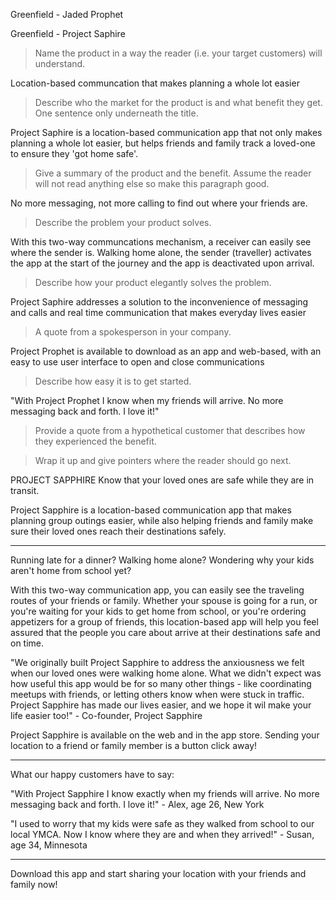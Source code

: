 Greenfield - Jaded Prophet

<!-- 
> This material was originally posted [here](http://www.quora.com/What-is-Amazons-approach-to-product-development-and-product-management). It is reproduced here for posterities sake.

There is an approach called "working backwards" that is widely used at Amazon. They work backwards from the customer, rather than starting with an idea for a product and trying to bolt customers onto it. While working backwards can be applied to any specific product decision, using this approach is especially important when developing new products or features.

For new initiatives a product manager typically starts by writing an internal press release announcing the finished product. The target audience for the press release is the new/updated product's customers, which can be retail customers or internal users of a tool or technology. Internal press releases are centered around the customer problem, how current solutions (internal or external) fail, and how the new product will blow away existing solutions.

If the benefits listed don't sound very interesting or exciting to customers, then perhaps they're not (and shouldn't be built). Instead, the product manager should keep iterating on the press release until they've come up with benefits that actually sound like benefits. Iterating on a press release is a lot less expensive than iterating on the product itself (and quicker!).

If the press release is more than a page and a half, it is probably too long. Keep it simple. 3-4 sentences for most paragraphs. Cut out the fat. Don't make it into a spec. You can accompany the press release with a FAQ that answers all of the other business or execution questions so the press release can stay focused on what the customer gets. My rule of thumb is that if the press release is hard to write, then the product is probably going to suck. Keep working at it until the outline for each paragraph flows. 

Oh, and I also like to write press-releases in what I call "Oprah-speak" for mainstream consumer products. Imagine you're sitting on Oprah's couch and have just explained the product to her, and then you listen as she explains it to her audience. That's "Oprah-speak", not "Geek-speak".

Once the project moves into development, the press release can be used as a touchstone; a guiding light. The product team can ask themselves, "Are we building what is in the press release?" If they find they're spending time building things that aren't in the press release (overbuilding), they need to ask themselves why. This keeps product development focused on achieving the customer benefits and not building extraneous stuff that takes longer to build, takes resources to maintain, and doesn't provide real customer benefit (at least not enough to warrant inclusion in the press release).
 -->
 
Greenfield - Project Saphire
  > Name the product in a way the reader (i.e. your target customers) will understand.

Location-based communcation that makes planning a whole lot easier
  > Describe who the market for the product is and what benefit they get. One sentence only underneath the title.

Project Saphire is a location-based communication app that not only makes planning a whole lot easier, but helps 
friends and family track a loved-one to ensure they 'got home safe'. 
  > Give a summary of the product and the benefit. Assume the reader will not read anything else so make this paragraph good.

No more messaging, not more calling to find out where your friends are.
  > Describe the problem your product solves.

With this two-way communcations mechanism, a receiver can easily
see where the sender is. Walking home alone, the sender (traveller) activates the app at the start of the journey and the app is deactivated upon arrival.
  > Describe how your product elegantly solves the problem.

Project Saphire addresses a solution to the inconvenience of messaging and calls and real time communication that makes everyday lives easier
  > A quote from a spokesperson in your company.

Project Prophet is available to download as an app and web-based, with an easy to use user interface to open and close communications
  > Describe how easy it is to get started.

"With Project Prophet I know when my friends will arrive. No more messaging back and forth. I love it!"
   > Provide a quote from a hypothetical customer that describes how they experienced the benefit.


  > Wrap it up and give pointers where the reader should go next.





<!-- 
Some additional language...
 -->
 
PROJECT SAPPHIRE
Know that your loved ones are safe while they are in transit. 

Project Sapphire is a location-based communication app that makes planning group outings easier, while also helping friends and family make sure their loved ones reach their destinations safely.

----------------

Running late for a dinner? Walking home alone? Wondering why your kids aren't home from school yet?

With this two-way communication app, you can easily see the traveling routes of your friends or family. Whether your spouse is going for a run, or you're waiting for your kids to get home from school, or you're ordering appetizers for a group of friends, this location-based app will help you feel assured that the people you care about arrive at their destinations safe and on time.

"We originally built Project Sapphire to address the anxiousness we felt when our loved ones were walking home alone. What we didn't expect was how useful this app would be for so many other things - like coordinating meetups with friends, or letting others know when were stuck in traffic. Project Sapphire has made our lives easier, and we hope it wil make your life easier too!" - Co-founder, Project Sapphire

Project Sapphire is available on the web and in the app store. Sending your location to a friend or family member is a button click away! 

----------------

What our happy customers have to say:

"With Project Sapphire I know exactly when my friends will arrive. No more messaging back and forth. I love it!" - Alex, age 26, New York

"I used to worry that my kids were safe as they walked from school to our local YMCA. Now I know where they are and when they arrived!" - Susan, age 34, Minnesota

----------------

Download this app and start sharing your location with your friends and family now!


